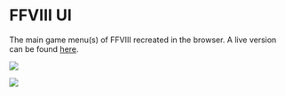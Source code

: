 
# FFVIII UI

The main game menu(s) of FFVIII recreated in the browser. A live version can be found [here](https://ff8-ui.herokuapp.com/).

![](https://user-images.githubusercontent.com/25905279/50553022-02ea1100-0c97-11e9-8ff0-132729506318.png)

![](https://user-images.githubusercontent.com/25905279/50569730-414e0180-0d65-11e9-8676-ad2affdfb9b0.png)
